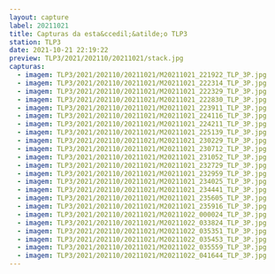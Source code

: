 ```yaml
---
layout: capture
label: 20211021
title: Capturas da esta&ccedil;&atilde;o TLP3
station: TLP3
date: 2021-10-21 22:19:22
preview: TLP3/2021/202110/20211021/stack.jpg
capturas:
  - imagem: TLP3/2021/202110/20211021/M20211021_221922_TLP_3P.jpg
  - imagem: TLP3/2021/202110/20211021/M20211021_222314_TLP_3P.jpg
  - imagem: TLP3/2021/202110/20211021/M20211021_222329_TLP_3P.jpg
  - imagem: TLP3/2021/202110/20211021/M20211021_222830_TLP_3P.jpg
  - imagem: TLP3/2021/202110/20211021/M20211021_223911_TLP_3P.jpg
  - imagem: TLP3/2021/202110/20211021/M20211021_224116_TLP_3P.jpg
  - imagem: TLP3/2021/202110/20211021/M20211021_224211_TLP_3P.jpg
  - imagem: TLP3/2021/202110/20211021/M20211021_225139_TLP_3P.jpg
  - imagem: TLP3/2021/202110/20211021/M20211021_230229_TLP_3P.jpg
  - imagem: TLP3/2021/202110/20211021/M20211021_230712_TLP_3P.jpg
  - imagem: TLP3/2021/202110/20211021/M20211021_231052_TLP_3P.jpg
  - imagem: TLP3/2021/202110/20211021/M20211021_232729_TLP_3P.jpg
  - imagem: TLP3/2021/202110/20211021/M20211021_232959_TLP_3P.jpg
  - imagem: TLP3/2021/202110/20211021/M20211021_234025_TLP_3P.jpg
  - imagem: TLP3/2021/202110/20211021/M20211021_234441_TLP_3P.jpg
  - imagem: TLP3/2021/202110/20211021/M20211021_235605_TLP_3P.jpg
  - imagem: TLP3/2021/202110/20211021/M20211021_235916_TLP_3P.jpg
  - imagem: TLP3/2021/202110/20211021/M20211022_000024_TLP_3P.jpg
  - imagem: TLP3/2021/202110/20211021/M20211022_033824_TLP_3P.jpg
  - imagem: TLP3/2021/202110/20211021/M20211022_035351_TLP_3P.jpg
  - imagem: TLP3/2021/202110/20211021/M20211022_035453_TLP_3P.jpg
  - imagem: TLP3/2021/202110/20211021/M20211022_035559_TLP_3P.jpg
  - imagem: TLP3/2021/202110/20211021/M20211022_041644_TLP_3P.jpg
---
```


